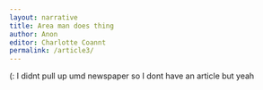 ```yaml
---
layout: narrative
title: Area man does thing 
author: Anon 
editor: Charlotte Coannt 
permalink: /article3/
---
```


(:
I didnt pull up umd newspaper so I dont have an article but yeah 
